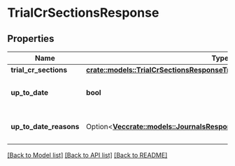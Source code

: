 # TrialCrSectionsResponse

## Properties

Name | Type | Description | Notes
------------ | ------------- | ------------- | -------------
**trial_cr_sections** | [**crate::models::TrialCrSectionsResponseTrialCrSections**](trialCrSectionsResponse_trial_cr_sections.md) |  | 
**up_to_date** | **bool** | 集計結果が最新かどうか | 
**up_to_date_reasons** | Option<[**Vec<crate::models::JournalsResponseJournalsUpToDateReasonsInner>**](journalsResponse_journals_up_to_date_reasons_inner.md)> | 集計が最新でない場合の要因情報 | [optional]

[[Back to Model list]](../README.md#documentation-for-models) [[Back to API list]](../README.md#documentation-for-api-endpoints) [[Back to README]](../README.md)


